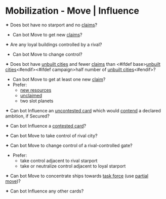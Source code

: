 # Mobilization - Move | Influence

✦ Does bot have no starport and no <ins>claims</ins>?

- <!-- priority=3 --> Can bot Move to get new <ins>claims</ins>?

✦ Are any loyal buildings controlled by a rival?

- <!-- priority=4 --> Can bot Move to change control?

✦ Does bot have <ins>unbuilt cities</ins> and fewer <ins>claims</ins> than <#ifdef base><ins>unbuilt cities</ins><#endif><#ifdef campaign>half number of <ins>unbuilt cities</ins><#endif>?

- <!-- priority=5 --> Can bot Move to get at least one new <ins>claim</ins>?
- Prefer:
	- <ins>new resources</ins>
	- <ins>unclaimed</ins>
	- two slot planets

✦ <!-- priority=8 --> Can bot Influence an <ins>uncontested card</ins> which would <ins>contend</ins> a declared ambition, if Secured?

✦ <!-- priority=9 --> Can bot Influence a <ins>contested card</ins>?

✦ <!-- priority=10 --> Can bot Move to take control of rival city?

✦ Can bot Move to change control of a rival-controlled gate?

- Prefer:
	- take control adjacent to rival starport
	- take or neutralize control adjacent to loyal starport

✦ Can bot Move to concentrate ships towards <ins>task force</ins> (use <ins>partial move</ins>)?

✦ Can bot Influence any other cards?

<div class="pagebreak"> </div>
